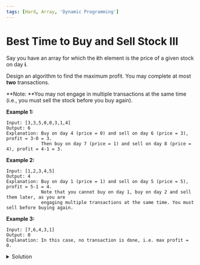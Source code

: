 ```yaml
---
tags: [Hard, Array, 'Dynamic Programming']
---
```


# Best Time to Buy and Sell Stock III

Say you have an array for which the **i**th element is the price of a given stock on day **i**.

Design an algorithm to find the maximum profit. You may complete at most **two** transactions.

**Note: **You may not engage in multiple transactions at the same time (i.e., you must sell the stock before you buy again).

**Example 1:**

```
Input: [3,3,5,0,0,3,1,4]
Output: 6
Explanation: Buy on day 4 (price = 0) and sell on day 6 (price = 3), profit = 3-0 = 3.
             Then buy on day 7 (price = 1) and sell on day 8 (price = 4), profit = 4-1 = 3.
```

**Example 2:**

```
Input: [1,2,3,4,5]
Output: 4
Explanation: Buy on day 1 (price = 1) and sell on day 5 (price = 5), profit = 5-1 = 4.
             Note that you cannot buy on day 1, buy on day 2 and sell them later, as you are
             engaging multiple transactions at the same time. You must sell before buying again.
```

**Example 3:**

```
Input: [7,6,4,3,1]
Output: 0
Explanation: In this case, no transaction is done, i.e. max profit = 0.
```

<details>
<summary>Solution</summary>

**Complexity:**

-   Time complexity : O(n).
-   Space complexity : O(1).

```javascript
/**
 * @param {number[]} prices
 * @return {number}
 */
var maxProfit = function (prices) {
	var buy1 = Number.MIN_SAFE_INTEGER;
	var sell1 = 0;
	var buy2 = Number.MIN_SAFE_INTEGER;
	var sell2 = 0;
	var len = prices.length;
	for (var i = 0; i < len; i++) {
		buy1 = Math.max(buy1, -prices[i]);
		sell1 = Math.max(sell1, buy1 + prices[i]);
		buy2 = Math.max(buy2, sell1 - prices[i]);
		sell2 = Math.max(sell2, buy2 + prices[i]);
	}
	return sell2;
};
```

</details>
